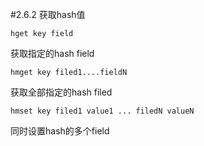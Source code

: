 #2.6.2	获取hash值
	
	hget key field  
获取指定的hash field

	hmget key filed1....fieldN 
获取全部指定的hash filed
	
	hmset key filed1 value1 ... filedN valueN 
同时设置hash的多个field

